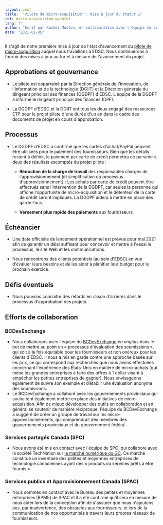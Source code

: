 ```yaml
---
layout: post
title:  "Pilote de micro-acquisition : mise à jour du statut 1"
ref: micro-acquisition-update1
lang: fr
author: "Écrit par Rachel Muston, en collaboration avec l'équipe de la stratégie TI et les membres de l'équipe du projet pilote de micro-acquisition."
date: "2021-01-05"
---
```


Il s'agit de notre première mise à jour de l'état d'avancement du [pilote de micro-acquisition](https://sara-sabr.github.io/ITStrategy/pilote-de-micro-acquisition.html) auquel nous travaillons à EDSC.
Nous continuerons à fournir des mises à jour au fur et à mesure de l'avancement du projet.

## Approbations et gouvernance

- Le pilote est coparrainé par la Direction générale de l'innovation, de l'information et de la technologie (DGIIT) et la Direction générale du dirigeant principal des finances (DGDPF) d'EDSC.
L'équipe de la DGDPF a informé le dirigeant principal des finances (DPF).

- La DGDPF d'EDSC et la DGIIT ont tous les deux engagé des ressources ETP pour le projet pilote d'une durée d'un an dans le cadre des documents de projet en cours d'approbation.

## Processus

- Le DGDPF d'EDSC a confirmé que les cartes d'achat/PayPal peuvent être utilisées pour le paiement des fournisseurs.
  Bien que les détails restent à définir, le paiement par carte de crédit permettra de parvenir à deux des résultats escomptés du projet pilote :

  - **Réduction de la charge de travail** des responsables chargés de l'approvisionnement (et simplification du processus d'approvisionnement) : Les achats par carte de crédit peuvent être effectués sans l'intervention de la DGDPF, car seules la personne qui affiche l'opportunité de micro-acquisition et le détenteur de la carte de crédit seront impliqués.
  La DGDPF aidera à mettre en place des garde-fous.

  - **Versement plus rapide des paiements** aux fournisseurs.

## Échéancier

- Une date officielle de lancement opérationnel est prévue pour mai 2021 afin de garantir un délai suffisant pour concevoir et mettre à l'essai le processus, le site Web et les communications.

- Nous rencontrons des clients potentiels (au sein d'EDSC) en vue d'évaluer leurs besoins et de les aider à planifier leur budget pour le prochain exercice.

## Défis éventuels

- Nous pouvons connaître des retards en raison d'arriérés dans le processus d'approbation des projets.

## Efforts de collaboration

### BCDevExchange

- Nous collaborons avec l'équipe du [BCDevExchange](https://bcdevexchange.org) *en anglais* dans le but de mettre au point un « processus d'évaluation des soumissions », qui soit à la fois équitable pour les fournisseurs et non onéreux pour les clients d'EDSC.
Il nous a mis en garde contre une approche basée sur les prix, ce qui correspond aux recherches que nous avons effectuées concernant l'expérience des États-Unis en matière de micro-achats (qui mène les grandes entreprises à faire des offres à 1 dollar visant à empêcher les petites entreprises de gagner).
Nous envisageons également de suivre son exemple et d’établir une évaluation anonyme des soumissions.
- Le BCDevExchange a collaboré avec les gouvernements provinciaux qui souhaitent également mettre en place des initiatives de micro-acquisition.
Afin de mieux développer des outils en collaboration et en général se soutenir de manière réciproque, l'équipe du BCDevExchange a suggéré de créer un groupe de travail sur les micro-approvisionnements, qui comprendrait des membres des gouvernements provinciaux et du gouvernement fédéral.

### Services partagés Canada (SPC)

- Nous avons été mis en contact avec l'équipe de SPC, qui collabore avec la société TechNation sur [le marché numérique du GC](https://technationportal.ca/).
Ce marché constitue un inventaire des petites et moyennes entreprises de technologie canadiennes ayant des « produits ou services prêts à être fournis ».

### Services publics et Approvisionnement Canada (SPAC)

- Nous sommes en contact avec le Bureau des petites et moyennes entreprises (BPME) de SPAC et il a été confirmé qu'il sera en mesure de nous aider lors de la conception afin de s'assurer que nous n'ajoutons pas, par inadvertence, des obstacles aux fournisseurs, et lors de la communication de nos opportunités à travers leurs propres réseaux de fournisseurs.
